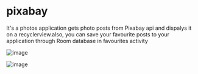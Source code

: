 # pixabay
It's a photos application gets photo posts from Pixabay api and dispalys it on a recyclerview.also, you can save your favourite posts to your application through 
Room database in favourites activity

![image](https://user-images.githubusercontent.com/73348912/190868157-7e3e2041-8ffd-42f9-a9be-5e23fe351e6c.png)

![image](https://user-images.githubusercontent.com/73348912/190868223-ccc97a81-5a07-4874-96a3-3b164b8cbeb3.png)
